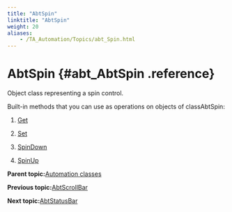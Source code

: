 ```yaml
--- 
title: "AbtSpin"
linktitle: "AbtSpin"
weight: 20
aliases: 
    - /TA_Automation/Topics/abt_Spin.html
---
```

# AbtSpin {#abt_AbtSpin .reference}

Object class representing a spin control.

Built-in methods that you can use as operations on objects of classAbtSpin:

1.  [Get](../../TA_Automation/Topics/abt_Get_9.html)  

2.  [Set](../../TA_Automation/Topics/abt_Set_9.html)  

3.  [SpinDown](../../TA_Automation/Topics/abt_SpinDown_9.html)  

4.  [SpinUp](../../TA_Automation/Topics/abt_SpinUp_9.html)  


**Parent topic:**[Automation classes](../../TA_Automation/Topics/abt_methods_abt.html)

**Previous topic:**[AbtScrollBar](../../TA_Automation/Topics/abt_AbtScrollBar.html)

**Next topic:**[AbtStatusBar](../../TA_Automation/Topics/abt_AbtStatusBar.html)

